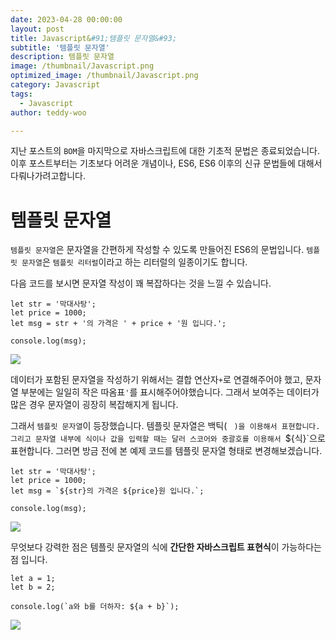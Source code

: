 ```yaml
---
date: 2023-04-28 00:00:00
layout: post
title: Javascript&#91;템플릿 문자열&#93; 
subtitle: '템플릿 문자열'
description: 템플릿 문자열
image: /thumbnail/Javascript.png
optimized_image: /thumbnail/Javascript.png
category: Javascript
tags:
  - Javascript
author: teddy-woo

---
```


지난 포스트의 `BOM`을 마지막으로 자바스크립트에 대한 기초적 문법은 종료되었습니다. 이후 포스트부터는 기초보다 어려운 개념이나, ES6, ES6 이후의 신규 문법들에 대해서 다뤄나가려고합니다.

# 템플릿 문자열

`템플릿 문자열`은 문자열을 간편하게 작성할 수 있도록 만들어진 ES6의 문법입니다. `템플릿 문자열`은 `템플릿 리터럴`이라고 하는 리터럴의 일종이기도 합니다.

다음 코드를 보시면 문자열 작성이 꽤 복잡하다는 것을 느낄 수 있습니다.

```
let str = '막대사탕';
let price = 1000;
let msg = str + '의 가격은 ' + price + '원 입니다.';

console.log(msg);
```

![](https://velog.velcdn.com/images%2Fbami%2Fpost%2F1a1e5db6-ff6b-4d88-844f-0049b407c40a%2Fimage.png)

데이터가 포함된 문자열을 작성하기 위해서는 결합 연산자`+`로 연결해주어야 했고, 문자열 부분에는 일일히 작은 따옴표`'`를 표시해주어야했습니다. 그래서 보여주는 데이터가 많은 경우 문자열이 굉장히 복잡해지게 됩니다.

그래서 `템플릿 문자열`이 등장했습니다. 템플릿 문자열은 백틱( ` )을 이용해서 표현합니다. 그리고 문자열 내부에 식이나 값을 입력할 때는 달러 스코어와 중괄호를 이용해서 `${식}`으로 표현합니다. 그러면 방금 전에 본 예제 코드를 템플릿 문자열 형태로 변경해보겠습니다.

```
let str = '막대사탕';
let price = 1000;
let msg = `${str}의 가격은 ${price}원 입니다.`;

console.log(msg);
```

![](https://velog.velcdn.com/images%2Fbami%2Fpost%2Fe307b2ac-451a-4b34-a7fd-0d211e19edf2%2Fimage.png)

무엇보다 강력한 점은 템플릿 문자열의 식에 **간단한 자바스크립트 표현식**이 가능하다는 점 입니다.

```
let a = 1;
let b = 2;

console.log(`a와 b를 더하자: ${a + b}`);
```

![](https://velog.velcdn.com/images%2Fbami%2Fpost%2F43437100-ddb9-4804-b1fe-bbedd905fd2b%2Fimage.png)